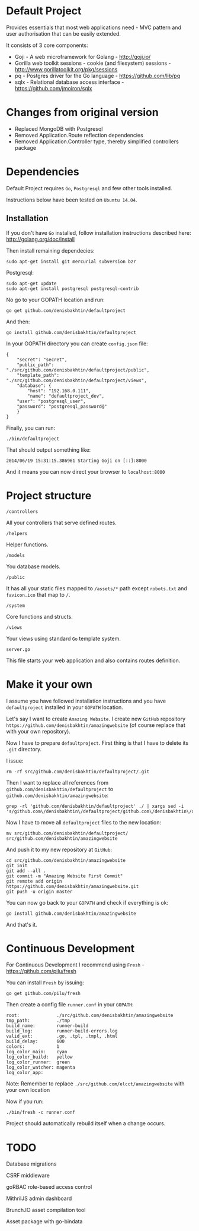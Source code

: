 Default Project 
===============

Provides essentials that most web applications need - MVC pattern and user authorisation that can be easily extended.

It consists of 3 core components:

- Goji - A web microframework for Golang - http://goji.io/
- Gorilla web toolkit sessions - cookie (and filesystem) sessions - http://www.gorillatoolkit.org/pkg/sessions
- pq - Postgres driver for the Go language - https://github.com/lib/pq
- sqlx - Relational database access interface - https://github.com/jmoiron/sqlx

# Changes from original version
- Replaced MongoDB with Postgresql
- Removed Application.Route reflection dependencies
- Removed Application.Controller type, thereby simplified controllers package

# Dependencies

Default Project requires `Go`, `Postgresql` and few other tools installed.

Instructions below have been tested on `Ubuntu 14.04`.

## Installation

If you don't have `Go` installed, follow installation instructions described here: http://golang.org/doc/install

Then install remaining dependecies:

```
sudo apt-get install git mercurial subversion bzr
```

Postgresql:

```
sudo apt-get update
sudo apt-get install postgresql postgresql-contrib
```



No go to your GOPATH location and run:

```
go get github.com/denisbakhtin/defaultproject
```

And then:

```
go install github.com/denisbakhtin/defaultproject
```

In your GOPATH directory you can create `config.json` file:

```
{
	"secret": "secret",
	"public_path": "./src/github.com/denisbakhtin/defaultproject/public",
	"template_path": "./src/github.com/denisbakhtin/defaultproject/views",	
	"database": {
		"host": "192.168.0.111",
		"name": "defaultproject_dev",
    "user": "postgresql_user",
    "password": "postgresql_password@"
	}
}
```

Finally, you can run:

```
./bin/defaultproject
```

That should output something like:

```
2014/06/19 15:31:15.386961 Starting Goji on [::]:8000
```

And it means you can now direct your browser to `localhost:8000`

# Project structure

`/controllers`

All your controllers that serve defined routes.

`/helpers`

Helper functions.

`/models`

You database models.

`/public`

It has all your static files mapped to `/assets/*` path except `robots.txt` and `favicon.ico` that map to `/`.

`/system`

Core functions and structs.

`/views`

Your views using standard `Go` template system.

`server.go`

This file starts your web application and also contains routes definition.

# Make it your own

I assume you have followed installation instructions and you have `defaultproject` installed in your `GOPATH` location.

Let's say I want to create `Amazing Website`. I create new `GitHub` repository `https://github.com/denisbakhtin/amazingwebsite` (of course replace that with your own repository).

Now I have to prepare `defaultproject`. First thing is that I have to delete its `.git` directory.

I issue:

```
rm -rf src/github.com/denisbakhtin/defaultproject/.git
```

Then I want to replace all references from `github.com/denisbakhtin/defaultproject` to `github.com/denisbakhtin/amazingwebsite`:

```
grep -rl 'github.com/denisbakhtin/defaultproject' ./ | xargs sed -i 's/github.com\/denisbakhtin\/defaultproject/github.com\/denisbakhtin\/amazingwebsite/g'
```

Now I have to move all `defaultproject` files to the new location:

```
mv src/github.com/denisbakhtin/defaultproject/ src/github.com/denisbakhtin/amazingwebsite
```

And push it to my new repository at `GitHub`:

```
cd src/github.com/denisbakhtin/amazingwebsite
git init
git add --all .
git commit -m "Amazing Website First Commit"
git remote add origin https://github.com/denisbakhtin/amazingwebsite.git
git push -u origin master
```

You can now go back to your `GOPATH` and check if everything is ok:

```
go install github.com/denisbakhtin/amazingwebsite
```

And that's it. 

# Continuous Development

For Continuous Development I recommend using `Fresh` - https://github.com/pilu/fresh

You can install `Fresh` by issuing:

```
go get github.com/pilu/fresh
```

Then create a config file `runner.conf` in your `GOPATH`:

```
root:              ./src/github.com/denisbakhtin/amazingwebsite
tmp_path:          ./tmp
build_name:        runner-build
build_log:         runner-build-errors.log
valid_ext:         .go, .tpl, .tmpl, .html
build_delay:       600
colors:            1
log_color_main:    cyan
log_color_build:   yellow
log_color_runner:  green
log_color_watcher: magenta
log_color_app:
```

Note: Remember to replace `./src/github.com/elcct/amazingwebsite` with your own location

Now if you run:

```
./bin/fresh -c runner.conf
```

Project should automatically rebuild itself when a change occurs.

# TODO
Database migrations

CSRF middleware

goRBAC role-based access control

MithrilJS admin dashboard

Brunch.IO asset compilation tool

Asset package with go-bindata
